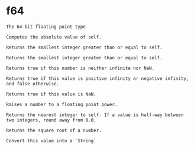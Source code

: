 # f64
`````{roto:type} f64
The 64-bit floating point type
`````


````{roto:function} abs(x: f64) -> f64
Computes the absolute value of self.
````

````{roto:function} ceil(x: f64) -> f64
Returns the smallest integer greater than or equal to self.
````

````{roto:function} floor(x: f64) -> f64
Returns the smallest integer greater than or equal to self.
````

````{roto:function} is_finite(x: f64) -> bool
Returns true if this number is neither infinite nor NaN.
````

````{roto:function} is_infinite(x: f64) -> bool
Returns true if this value is positive infinity or negative infinity, and false otherwise.
````

````{roto:function} is_nan(x: f64) -> bool
Returns true if this value is NaN.
````

````{roto:function} pow(x: f64, y: f64) -> f64
Raises a number to a floating point power.
````

````{roto:function} round(x: f64) -> f64
Returns the nearest integer to self. If a value is half-way between two integers, round away from 0.0.
````

````{roto:function} sqrt(x: f64) -> f64
Returns the square root of a number.
````

````{roto:function} to_string(x: f64) -> String
Convert this value into a `String`
````


